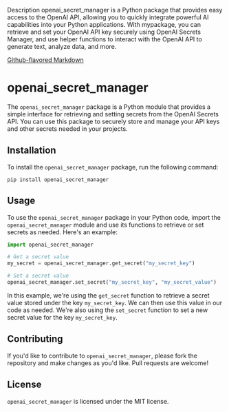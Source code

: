 Description
openai_secret_manager is a Python package that provides easy access to the OpenAI API, allowing you to quickly integrate powerful AI capabilities into your Python applications. With mypackage, you can retrieve and set your OpenAI API key securely using OpenAI Secrets Manager, and use helper functions to interact with the OpenAI API to generate text, analyze data, and more.


[Github-flavored Markdown](https://guides.github.com/features/mastering-markdown/)


# openai_secret_manager

The `openai_secret_manager` package is a Python module that provides a simple interface for retrieving and setting secrets from the OpenAI Secrets API. You can use this package to securely store and manage your API keys and other secrets needed in your projects.

## Installation

To install the `openai_secret_manager` package, run the following command:

```
pip install openai_secret_manager
```

## Usage

To use the `openai_secret_manager` package in your Python code, import the `openai_secret_manager` module and use its functions to retrieve or set secrets as needed. Here's an example:

```python
import openai_secret_manager

# Get a secret value
my_secret = openai_secret_manager.get_secret("my_secret_key")

# Set a secret value
openai_secret_manager.set_secret("my_secret_key", "my_secret_value")
```

In this example, we're using the `get_secret` function to retrieve a secret value stored under the key `my_secret_key`. We can then use this value in our code as needed. We're also using the `set_secret` function to set a new secret value for the key `my_secret_key`.

## Contributing

If you'd like to contribute to `openai_secret_manager`, please fork the repository and make changes as you'd like. Pull requests are welcome!

## License

`openai_secret_manager` is licensed under the MIT license.